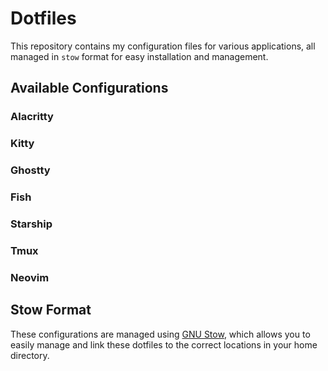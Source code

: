 # Dotfiles

This repository contains my configuration files for various applications, all managed in `stow` format for easy installation and management.

## Available Configurations

### Alacritty
### Kitty
### Ghostty
### Fish
### Starship
### Tmux
### Neovim

## Stow Format

These configurations are managed using [GNU Stow](https://www.gnu.org/software/stow/), which allows you to easily manage and link these dotfiles to the correct locations in your home directory.

